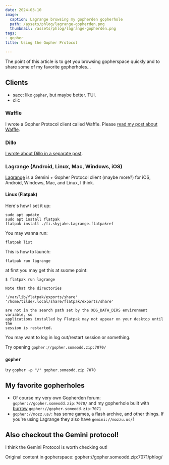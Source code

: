 ```yaml
---
date: 2024-03-10
image:
  caption: Lagrange browsing my gopherden gopherhole
  path: /assets/phlog/lagrange-gopherden.png
  thumbnail: /assets/phlog/lagrange-gopherden.png
tags:
- gopher
title: Using the Gopher Protocol

---
```



The point of this article is to get you browsing gopherspace quickly and to
share some of my favorite gopherholes...


## Clients

* sacc: like `gopher`, but maybe better. TUI.
* clic

### Waffle

I wrote a Gopher Protocol client called Waffle. Please [read my post about Waffle](/showcase/waffle).

### Dillo

[I wrote about Dillo in a separate post](/phlog/dillo).

### Lagrange (Android, Linux, Mac, Windows, iOS)

[Lagrange](https://gmi.skyjake.fi/lagrange/) is a Gemini + Gopher Protocol
client (maybe more?) for iOS, Android, Windows, Mac, and Linux, I think.

#### Linux (Flatpak)

Here's how I set it up:

```
sudo apt update
sudo apt install flatpak
flatpak install ./fi.skyjake.Lagrange.flatpakref
```

You may wanna run:

```
flatpak list
```

This is how to launch:

```
flatpak run lagrange 
```

at first you may get this at suome point:

```
$ flatpak run lagrange

Note that the directories 

'/var/lib/flatpak/exports/share'
'/home/tilde/.local/share/flatpak/exports/share'

are not in the search path set by the XDG_DATA_DIRS environment variable, so
applications installed by Flatpak may not appear on your desktop until the
session is restarted.
```

You may want to log in log out/restart session or something.

Try opening `gopher://gopher.someodd.zip:7070/`

### `gopher`

try `gopher -p "/" gopher.someodd.zip 7070`

## My favorite gopherholes

  * Of course my very own Gopherden forum: `gopher://gopher.someodd.zip:7070/`
    and my gopherhole built with [burrow](/showcase/burrow/)
    `gopher://gopher.someodd.zip:7071`
  * `gopher://mozz.us/`: has some games, a flash archive, and other things. If
    you're using Lagrange they also have `gemini://mozzu.us/`!

## Also checkout the Gemini protocol!

I think the Gemini Protocol is worth checking out!

Original content in gopherspace: gopher://gopher.someodd.zip:7071/phlog/
